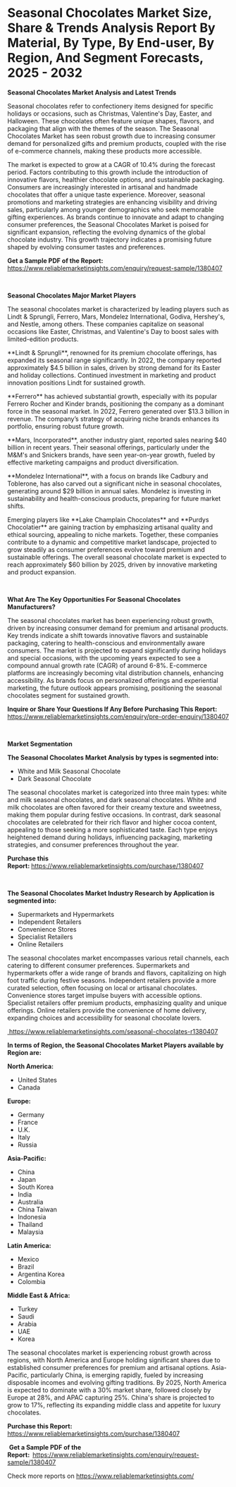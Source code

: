 <p><h1>Seasonal Chocolates Market Size, Share & Trends Analysis Report By Material, By Type, By End-user, By Region, And Segment Forecasts, 2025 - 2032</h1></p><p><strong>Seasonal Chocolates Market Analysis and Latest Trends</strong></p>
<p><p>Seasonal chocolates refer to confectionery items designed for specific holidays or occasions, such as Christmas, Valentine's Day, Easter, and Halloween. These chocolates often feature unique shapes, flavors, and packaging that align with the themes of the season. The Seasonal Chocolates Market has seen robust growth due to increasing consumer demand for personalized gifts and premium products, coupled with the rise of e-commerce channels, making these products more accessible. </p><p>The market is expected to grow at a CAGR of 10.4% during the forecast period. Factors contributing to this growth include the introduction of innovative flavors, healthier chocolate options, and sustainable packaging. Consumers are increasingly interested in artisanal and handmade chocolates that offer a unique taste experience. Moreover, seasonal promotions and marketing strategies are enhancing visibility and driving sales, particularly among younger demographics who seek memorable gifting experiences. As brands continue to innovate and adapt to changing consumer preferences, the Seasonal Chocolates Market is poised for significant expansion, reflecting the evolving dynamics of the global chocolate industry. This growth trajectory indicates a promising future shaped by evolving consumer tastes and preferences.</p></p>
<p><strong>Get a Sample PDF of the Report:&nbsp;</strong> <a href="https://www.reliablemarketinsights.com/enquiry/request-sample/1380407?utm_campaign=2004&utm_medium=2&utm_source=Github&utm_content=ia&utm_term=15022025&utm_id=seasonal-chocolates">https://www.reliablemarketinsights.com/enquiry/request-sample/1380407</a></p>
<p>&nbsp;</p>
<p><strong>Seasonal Chocolates Major Market Players</strong></p>
<p><p>The seasonal chocolates market is characterized by leading players such as Lindt & Sprungli, Ferrero, Mars, Mondelez International, Godiva, Hershey's, and Nestle, among others. These companies capitalize on seasonal occasions like Easter, Christmas, and Valentine's Day to boost sales with limited-edition products.</p><p>**Lindt & Sprungli**, renowned for its premium chocolate offerings, has expanded its seasonal range significantly. In 2022, the company reported approximately $4.5 billion in sales, driven by strong demand for its Easter and holiday collections. Continued investment in marketing and product innovation positions Lindt for sustained growth.</p><p>**Ferrero** has achieved substantial growth, especially with its popular Ferrero Rocher and Kinder brands, positioning the company as a dominant force in the seasonal market. In 2022, Ferrero generated over $13.3 billion in revenue. The company’s strategy of acquiring niche brands enhances its portfolio, ensuring robust future growth.</p><p>**Mars, Incorporated**, another industry giant, reported sales nearing $40 billion in recent years. Their seasonal offerings, particularly under the M&M's and Snickers brands, have seen year-on-year growth, fueled by effective marketing campaigns and product diversification.</p><p>**Mondelez International**, with a focus on brands like Cadbury and Toblerone, has also carved out a significant niche in seasonal chocolates, generating around $29 billion in annual sales. Mondelez is investing in sustainability and health-conscious products, preparing for future market shifts.</p><p>Emerging players like **Lake Champlain Chocolates** and **Purdys Chocolatier** are gaining traction by emphasizing artisanal quality and ethical sourcing, appealing to niche markets. Together, these companies contribute to a dynamic and competitive market landscape, projected to grow steadily as consumer preferences evolve toward premium and sustainable offerings. The overall seasonal chocolate market is expected to reach approximately $60 billion by 2025, driven by innovative marketing and product expansion.</p></p>
<p>&nbsp;</p>
<p><strong>What Are The Key Opportunities For Seasonal Chocolates Manufacturers?</strong></p>
<p><p>The seasonal chocolates market has been experiencing robust growth, driven by increasing consumer demand for premium and artisanal products. Key trends indicate a shift towards innovative flavors and sustainable packaging, catering to health-conscious and environmentally aware consumers. The market is projected to expand significantly during holidays and special occasions, with the upcoming years expected to see a compound annual growth rate (CAGR) of around 6-8%. E-commerce platforms are increasingly becoming vital distribution channels, enhancing accessibility. As brands focus on personalized offerings and experiential marketing, the future outlook appears promising, positioning the seasonal chocolates segment for sustained growth.</p></p>
<p><strong>Inquire or Share Your Questions If Any Before Purchasing This Report:</strong> <a href="https://www.reliablemarketinsights.com/enquiry/pre-order-enquiry/1380407?utm_campaign=2004&utm_medium=2&utm_source=Github&utm_content=ia&utm_term=15022025&utm_id=seasonal-chocolates">https://www.reliablemarketinsights.com/enquiry/pre-order-enquiry/1380407</a></p>
<p>&nbsp;</p>
<p><strong>Market Segmentation</strong></p>
<p><strong>The Seasonal Chocolates Market Analysis by types is segmented into:</strong></p>
<p><ul><li>White and Milk Seasonal Chocolate</li><li>Dark Seasonal Chocolate</li></ul></p>
<p><p>The seasonal chocolates market is categorized into three main types: white and milk seasonal chocolates, and dark seasonal chocolates. White and milk chocolates are often favored for their creamy texture and sweetness, making them popular during festive occasions. In contrast, dark seasonal chocolates are celebrated for their rich flavor and higher cocoa content, appealing to those seeking a more sophisticated taste. Each type enjoys heightened demand during holidays, influencing packaging, marketing strategies, and consumer preferences throughout the year.</p></p>
<p><strong>Purchase this Report:&nbsp;</strong><a href="https://www.reliablemarketinsights.com/purchase/1380407?utm_campaign=2004&utm_medium=2&utm_source=Github&utm_content=ia&utm_term=15022025&utm_id=seasonal-chocolates">https://www.reliablemarketinsights.com/purchase/1380407</a></p>
<p>&nbsp;</p>
<p><strong>The Seasonal Chocolates Market Industry Research by Application is segmented into:</strong></p>
<p><ul><li>Supermarkets and Hypermarkets</li><li>Independent Retailers</li><li>Convenience Stores</li><li>Specialist Retailers</li><li>Online Retailers</li></ul></p>
<p><p>The seasonal chocolates market encompasses various retail channels, each catering to different consumer preferences. Supermarkets and hypermarkets offer a wide range of brands and flavors, capitalizing on high foot traffic during festive seasons. Independent retailers provide a more curated selection, often focusing on local or artisanal chocolates. Convenience stores target impulse buyers with accessible options. Specialist retailers offer premium products, emphasizing quality and unique offerings. Online retailers provide the convenience of home delivery, expanding choices and accessibility for seasonal chocolate lovers.</p></p>
<p><a href="https://www.reliablemarketinsights.com/seasonal-chocolates-r1380407?utm_campaign=2004&utm_medium=2&utm_source=Github&utm_content=ia&utm_term=15022025&utm_id=seasonal-chocolates">&nbsp;https://www.reliablemarketinsights.com/seasonal-chocolates-r1380407</a></p>
<p><strong>In terms of Region, the Seasonal Chocolates Market Players available by Region are:</strong></p>
<p>
    <p> <strong> North America: </strong>
        <ul>
            <li>United States</li>
            <li>Canada</li>
        </ul>
        </p> 
    <p> <strong> Europe: </strong>
        <ul>
            <li>Germany</li>
            <li>France</li>
            <li>U.K.</li>
            <li>Italy</li>
            <li>Russia</li>
        </ul>
        </p> 
    <p> <strong> Asia-Pacific: </strong>
        <ul>
            <li>China</li>
            <li>Japan</li>
            <li>South Korea</li>
            <li>India</li>
            <li>Australia</li>
            <li>China Taiwan</li>
            <li>Indonesia</li>
            <li>Thailand</li>
            <li>Malaysia</li>
        </ul>
        </p> 
    <p> <strong> Latin America: </strong>
        <ul>
            <li>Mexico</li>
            <li>Brazil</li>
            <li>Argentina Korea</li>
            <li>Colombia</li>
        </ul>
        </p> 
    <p> <strong> Middle East & Africa: </strong>
        <ul>
            <li>Turkey</li>
            <li>Saudi</li>
            <li>Arabia</li>
            <li>UAE</li>
            <li>Korea</li>
        </ul>
    </p>
    </p>
<p><p>The seasonal chocolates market is experiencing robust growth across regions, with North America and Europe holding significant shares due to established consumer preferences for premium and artisanal options. Asia-Pacific, particularly China, is emerging rapidly, fueled by increasing disposable incomes and evolving gifting traditions. By 2025, North America is expected to dominate with a 30% market share, followed closely by Europe at 28%, and APAC capturing 25%. China's share is projected to grow to 17%, reflecting its expanding middle class and appetite for luxury chocolates.</p></p>
<p><strong>Purchase this Report: </strong><a href="https://www.reliablemarketinsights.com/purchase/1380407?utm_campaign=2004&utm_medium=2&utm_source=Github&utm_content=ia&utm_term=15022025&utm_id=seasonal-chocolates">https://www.reliablemarketinsights.com/purchase/1380407</a></p>
<p>&nbsp;<strong>Get a Sample PDF of the Report:&nbsp;&nbsp;</strong><a href="https://www.reliablemarketinsights.com/enquiry/request-sample/1380407?utm_campaign=2004&utm_medium=2&utm_source=Github&utm_content=ia&utm_term=15022025&utm_id=seasonal-chocolates">https://www.reliablemarketinsights.com/enquiry/request-sample/1380407</a></p>
<p><strong></strong></p>
<p>Check more reports on <a href="https://www.reliablemarketinsights.com/?utm_campaign=2004&utm_medium=2&utm_source=Github&utm_content=ia&utm_term=15022025&utm_id=seasonal-chocolates">https://www.reliablemarketinsights.com/</a></p>